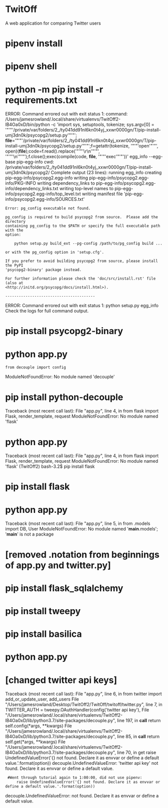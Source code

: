 # TwitOff
A web application for comparing Twitter users

# pipenv install

# pipenv shell

# python -m pip install -r requirements.txt

ERROR: Command errored out with exit status 1:
     command: /Users/jamesrowland/.local/share/virtualenvs/TwitOff2-lB4Oa0xD/bin/python -c 'import sys, setuptools, tokenize; sys.argv[0] = '"'"'/private/var/folders/2_/ty041dd91nl6kn0t4yj_xxwr0000gn/T/pip-install-umj3dn0k/psycopg2/setup.py'"'"'; __file__='"'"'/private/var/folders/2_/ty041dd91nl6kn0t4yj_xxwr0000gn/T/pip-install-umj3dn0k/psycopg2/setup.py'"'"';f=getattr(tokenize, '"'"'open'"'"', open)(__file__);code=f.read().replace('"'"'\r\n'"'"', '"'"'\n'"'"');f.close();exec(compile(code, __file__, '"'"'exec'"'"'))' egg_info --egg-base pip-egg-info
         cwd: /private/var/folders/2_/ty041dd91nl6kn0t4yj_xxwr0000gn/T/pip-install-umj3dn0k/psycopg2/
    Complete output (23 lines):
    running egg_info
    creating pip-egg-info/psycopg2.egg-info
    writing pip-egg-info/psycopg2.egg-info/PKG-INFO
    writing dependency_links to pip-egg-info/psycopg2.egg-info/dependency_links.txt
    writing top-level names to pip-egg-info/psycopg2.egg-info/top_level.txt
    writing manifest file 'pip-egg-info/psycopg2.egg-info/SOURCES.txt'
    
    Error: pg_config executable not found.
    
    pg_config is required to build psycopg2 from source.  Please add the directory
    containing pg_config to the $PATH or specify the full executable path with the
    option:
    
        python setup.py build_ext --pg-config /path/to/pg_config build ...
    
    or with the pg_config option in 'setup.cfg'.
    
    If you prefer to avoid building psycopg2 from source, please install the PyPI
    'psycopg2-binary' package instead.
    
    For further information please check the 'doc/src/install.rst' file (also at
    <http://initd.org/psycopg/docs/install.html>).
    
    ----------------------------------------
ERROR: Command errored out with exit status 1: python setup.py egg_info Check the logs for full command output.


# pip install psycopg2-binary

# python app.py

    from decouple import config
ModuleNotFoundError: No module named 'decouple'

# pip install python-decouple

Traceback (most recent call last):
  File "app.py", line 4, in <module>
    from flask import Flask, render_template, request
ModuleNotFoundError: No module named 'flask'

# python app.py

Traceback (most recent call last):
  File "app.py", line 4, in <module>
    from flask import Flask, render_template, request
ModuleNotFoundError: No module named 'flask'
(TwitOff2) bash-3.2$ pip install flask

# pip install flask

# python app.py

Traceback (most recent call last):
  File "app.py", line 5, in <module>
    from .models import DB, User
ModuleNotFoundError: No module named '__main__.models'; '__main__' is not a package
  
# [removed .notation from beginnings of app.py and twitter.py]

# pip install flask_sqlalchemy
# pip install tweepy
# pip install basilica

# python app.py

# [changed twitter api keys]

Traceback (most recent call last):
  File "app.py", line 6, in <module>
    from twitter import add_or_update_user, add_users
  File "/Users/jamesrowland/Desktop/TwitOff2/TwitOff/twitoff/twitter.py", line 7, in <module>
    TWITTER_AUTH = tweepy.OAuthHandler(config('twitter api key'),
  File "/Users/jamesrowland/.local/share/virtualenvs/TwitOff2-lB4Oa0xD/lib/python3.7/site-packages/decouple.py", line 197, in __call__
    return self.config(*args, **kwargs)
  File "/Users/jamesrowland/.local/share/virtualenvs/TwitOff2-lB4Oa0xD/lib/python3.7/site-packages/decouple.py", line 85, in __call__
    return self.get(*args, **kwargs)
  File "/Users/jamesrowland/.local/share/virtualenvs/TwitOff2-lB4Oa0xD/lib/python3.7/site-packages/decouple.py", line 70, in get
    raise UndefinedValueError('{} not found. Declare it as envvar or define a default value.'.format(option))
decouple.UndefinedValueError: 'twitter api key' not found. Declare it as envvar or define a default value.
     
     #Went through tutorial again to 1:00:00, did not use pipenv: 
         raise UndefinedValueError('{} not found. Declare it as envvar or define a default value.'.format(option))
decouple.UndefinedValueError: <mytwitterfirstapikey> not found. Declare it as envvar or define a default value.

     

